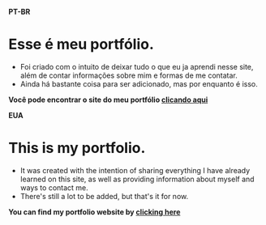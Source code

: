 **PT-BR**

# Esse é meu portfólio.

* Foi criado com o intuito de deixar tudo o que eu ja aprendi nesse site, além de contar informações sobre mim e formas de me contatar.
* Ainda há bastante coisa para ser adicionado, mas por enquanto é isso.

**Você pode encontrar o site do meu portfólio [clicando aqui](https://www.youtube.com/)**

**EUA**

# This is my portfolio.

* It was created with the intention of sharing everything I have already learned on this site, as well as providing information about myself and ways to contact me.
* There's still a lot to be added, but that's it for now.

**You can find my portfolio website by [clicking here](https://www.youtube.com/)**